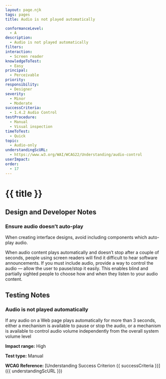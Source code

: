 ```yaml
---
layout: page.njk
tags: pages
title: Audio is not played automatically

conformanceLevel:
  - A
description:
  - Audio is not played automatically
filters:
interaction:
  - Screen reader
knowledgeToTest:
  - Easy
principal:
  - Perceivable
priority:
responsibility:
  - Designer
severity:
  - Minor
  - Moderate
successCriteria:
  - 1.4.2 Audio Control
testProcedure:
  - Manual
  - Visual inspection
timeToTest:
  - Quick
topic:
  - Audio-only
understandingScURL:
  - https://www.w3.org/WAI/WCAG22/Understanding/audio-control
userImpact:
order:
  - 17
---
```


# {{ title }}

## Design and Developer Notes

### Ensure audio doesn’t auto-play

When creating interface designs, avoid including components which auto-play audio.

When audio content plays automatically and doesn’t stop after a couple of seconds, people using screen readers will find it difficult to hear software announcements. If you must include audio, provide a way to control the audio — allow the user to pause/stop it easily. This enables blind and partially sighted people to choose how and when they listen to your audio content.

## Testing Notes

### Audio is not played automatically

If any audio on a Web page plays automatically for more than 3 seconds, either a mechanism is available to pause or stop the audio, or a mechanism is available to control audio volume independently from the overall system volume level

**Impact range:** High

**Test type:** Manual

**WCAG Reference:** [Understanding Success Criterion {{ successCriteria }}]({{ understandingScURL }})
